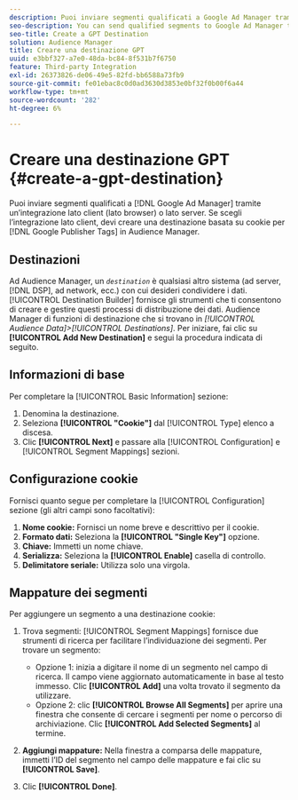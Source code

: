```yaml
---
description: Puoi inviare segmenti qualificati a Google Ad Manager tramite un’integrazione lato client (lato browser) o lato server. Se si sceglie l'integrazione lato client, è necessario creare una destinazione basata su cookie per i tag di Google Publisher nell'Audience Manager.
seo-description: You can send qualified segments to Google Ad Manager through a client-side (browser-side) integration, or a server-side integration. If you choose the client-side integration, you must create a cookie-based destination for Google Publisher Tags in Audience Manager.
seo-title: Create a GPT Destination
solution: Audience Manager
title: Creare una destinazione GPT
uuid: e3bbf327-a7e0-48da-bc84-8f531b7f6750
feature: Third-party Integration
exl-id: 26373826-de06-49e5-82fd-bb6588a73fb9
source-git-commit: fe01ebac8c0d0ad3630d3853e0bf32f0b00f6a44
workflow-type: tm+mt
source-wordcount: '282'
ht-degree: 6%

---
```


# Creare una destinazione GPT {#create-a-gpt-destination}

Puoi inviare segmenti qualificati a [!DNL Google Ad Manager] tramite un’integrazione lato client (lato browser) o lato server. Se scegli l’integrazione lato client, devi creare una destinazione basata su cookie per [!DNL Google Publisher Tags] in Audience Manager.

## Destinazioni 

Ad Audience Manager, un *`destination`* è qualsiasi altro sistema (ad server, [!DNL DSP], ad network, ecc.) con cui desideri condividere i dati. [!UICONTROL Destination Builder] fornisce gli strumenti che ti consentono di creare e gestire questi processi di distribuzione dei dati. Audience Manager di funzioni di destinazione che si trovano in *[!UICONTROL Audience Data]>[!UICONTROL Destinations]*. Per iniziare, fai clic su **[!UICONTROL Add New Destination]** e segui la procedura indicata di seguito.

## Informazioni di base

Per completare la [!UICONTROL Basic Information] sezione:

1. Denomina la destinazione.
1. Seleziona **[!UICONTROL "Cookie"]** dal [!UICONTROL Type] elenco a discesa.
1. Clic **[!UICONTROL Next]** e passare alla [!UICONTROL Configuration] e [!UICONTROL Segment Mappings] sezioni.

## Configurazione cookie

Fornisci quanto segue per completare la [!UICONTROL Configuration] sezione (gli altri campi sono facoltativi):

1. **Nome cookie:** Fornisci un nome breve e descrittivo per il cookie.
1. **Formato dati:** Seleziona la **[!UICONTROL "Single Key"]** opzione.
1. **Chiave:** Immetti un nome chiave.
1. **Serializza:** Seleziona la **[!UICONTROL Enable]** casella di controllo.
1. **Delimitatore seriale:** Utilizza solo una virgola.

## Mappature dei segmenti

Per aggiungere un segmento a una destinazione cookie:

1. Trova segmenti: [!UICONTROL Segment Mappings] fornisce due strumenti di ricerca per facilitare l’individuazione dei segmenti. Per trovare un segmento:

   * Opzione 1: inizia a digitare il nome di un segmento nel campo di ricerca. Il campo viene aggiornato automaticamente in base al testo immesso. Clic **[!UICONTROL Add]** una volta trovato il segmento da utilizzare.
   * Opzione 2: clic **[!UICONTROL Browse All Segments]** per aprire una finestra che consente di cercare i segmenti per nome o percorso di archiviazione. Clic **[!UICONTROL Add Selected Segments]** al termine.

1. **Aggiungi mappature:** Nella finestra a comparsa delle mappature, immetti l’ID del segmento nel campo delle mappature e fai clic su **[!UICONTROL Save]**.

1. Clic **[!UICONTROL Done]**.
